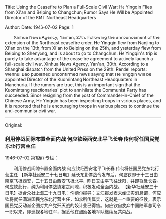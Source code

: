 Title: Using the Ceasefire to Plan a Full-Scale Civil War; He Yingqin Flies from Xi'an and Beiping to Changchun; Rumor Says He Will be Appointed Director of the KMT Northeast Headquarters

Author:
Date: 1946-07-02
Page: 1

　　Xinhua News Agency, Yan'an, 27th. Following the announcement of the extension of the Northeast ceasefire order, He Yingqin flew from Nanjing to Xi'an on the 13th, from Xi'an to Beiping on the 25th, and yesterday flew from Beiping to Shenyang, and is about to go to Changchun. He Yingqin's trip is purely to take advantage of the ceasefire agreement to actively launch a full-scale civil war.
    Xinhua News Agency, Yan'an, 30th. According to a Shanghai dispatch from the United Press on the 29th: Rendel reports: Wenhui Bao published unconfirmed news saying that He Yingqin will be appointed Director of the Kuomintang Northeast Headquarters in Manchuria. If the rumors are true, this is an important sign that the Kuomintang reactionaries' plot to annihilate the Communist Party has succeeded. Since resigning from the post of Commander-in-Chief of the Chinese Army, He Yingqin has been inspecting troops in various places, and it is reported that he is encouraging troops in various places to continue the anti-communist civil war.



<hr /> 

Original: 


### 利用停战间隙布置全面内战  何应钦经西安北平飞长春  传何将任国民党东北行营主任

1946-07-02
第1版()
专栏：

　　利用停战间隙布置全面内战
    何应钦经西安北平飞长春
    传何将任国民党东北行营主任
    【新华社延安二十七日电】延长东北停战令发布后，何应钦即于十三日由南京飞抵西安，二十五日由西安飞抵北平，昨日又由平飞往沈阳，并即将赴长春。何应钦此行，纯为利用停战协定之间隙，积极发动全面内战。
    【新华社延安三十日电】据合众社上海二十九日电：伦德尔报导：文汇报发表未经证实消息谓，何应钦将就任满洲国民党东北行营主任，如众所传属实，这就是一个重要的征候，表示国民党反动派企图对共产党歼灭战的姣计业已得售。何应钦自放弃中国陆军总司令一职以来，即巡视各地驻军，据悉他在鼓励各地军队继续反共内战。
